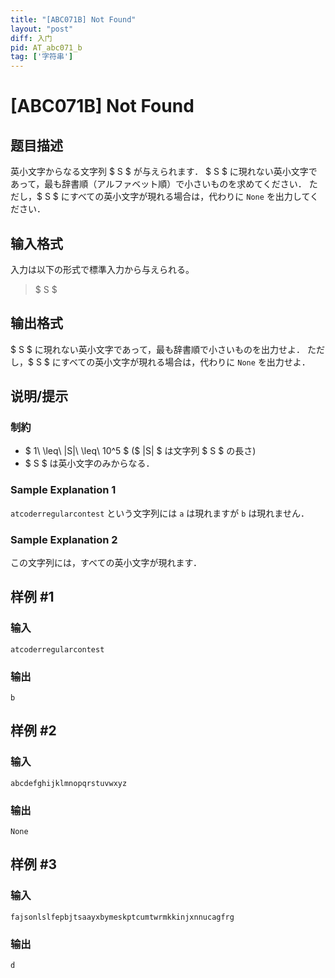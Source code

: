 ```yaml
---
title: "[ABC071B] Not Found"
layout: "post"
diff: 入门
pid: AT_abc071_b
tag: ['字符串']
---
```


# [ABC071B] Not Found

## 题目描述

[problemUrl]: https://atcoder.jp/contests/abc071/tasks/abc071_b

英小文字からなる文字列 $ S $ が与えられます． $ S $ に現れない英小文字であって，最も辞書順（アルファベット順）で小さいものを求めてください． ただし，$ S $ にすべての英小文字が現れる場合は，代わりに `None` を出力してください．

## 输入格式

入力は以下の形式で標準入力から与えられる。

> $ S $

## 输出格式

$ S $ に現れない英小文字であって，最も辞書順で小さいものを出力せよ． ただし，$ S $ にすべての英小文字が現れる場合は，代わりに `None` を出力せよ．

## 说明/提示

### 制約

- $ 1\ \leq\ |S|\ \leq\ 10^5 $ ($ |S| $ は文字列 $ S $ の長さ)
- $ S $ は英小文字のみからなる．

### Sample Explanation 1

`atcoderregularcontest` という文字列には `a` は現れますが `b` は現れません．

### Sample Explanation 2

この文字列には，すべての英小文字が現れます．

## 样例 #1

### 输入

```
atcoderregularcontest
```

### 输出

```
b
```

## 样例 #2

### 输入

```
abcdefghijklmnopqrstuvwxyz
```

### 输出

```
None
```

## 样例 #3

### 输入

```
fajsonlslfepbjtsaayxbymeskptcumtwrmkkinjxnnucagfrg
```

### 输出

```
d
```

